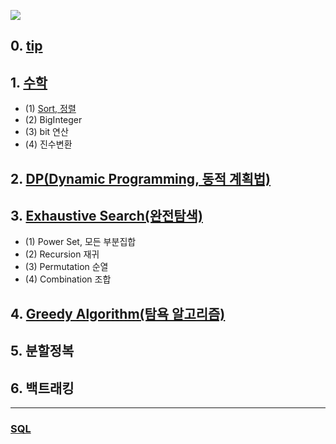 ![](https://user-images.githubusercontent.com/30182987/58375588-4409f700-7f91-11e9-97e5-2b2f919f64cd.png)

## 0. [tip]()


## 1. [수학](https://github.com/kHeNoTbB/Algorithm/tree/master/Math)
* (1) [Sort, 정렬](https://github.com/kHeNoTbB/Algorithm/tree/master/Sort)
* (2) BigInteger
* (3) bit 연산
* (4) 진수변환

## 2. [DP(Dynamic Programming, 동적 계획법)](https://github.com/kHeNoTbB/Algorithm/tree/master/DP) 

## 3. [Exhaustive Search(완전탐색)](https://github.com/kHeNoTbB/Algorithm/tree/master/Exhaustive%20Search)
* (1) Power Set, 모든 부분집합
* (2) Recursion 재귀
* (3) Permutation 순열
* (4) Combination 조합

## 4. [Greedy Algorithm(탐욕 알고리즘)](https://github.com/kHeNoTbB/Algorithm/tree/master/Greedy)

## 5. 분할정복

## 6. 백트래킹
---

### [SQL](https://github.com/kHeNoTbB/Algorithm/tree/master/SQL)

